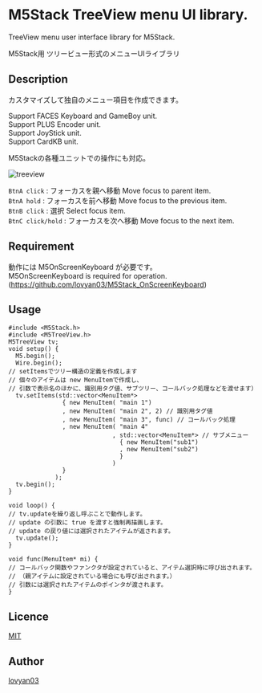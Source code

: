 M5Stack TreeView menu UI library.
===

TreeView menu user interface library for M5Stack.  

M5Stack用 ツリービュー形式のメニューUIライブラリ  

## Description

カスタマイズして独自のメニュー項目を作成できます。  

Support FACES Keyboard and GameBoy unit.  
Support PLUS Encoder unit.  
Support JoyStick unit.  
Support CardKB unit.  

M5Stackの各種ユニットでの操作にも対応。  

![treeview](https://user-images.githubusercontent.com/42724151/52274970-90550b00-2991-11e9-9e6a-dc62c61252a6.png)

 `BtnA click` : フォーカスを親へ移動  Move focus to parent item.  
 `BtnA hold`  : フォーカスを前へ移動  Move focus to the previous item.  
 `BtnB click` : 選択  Select focus item.  
 `BtnC click/hold` : フォーカスを次へ移動  Move focus to the next item.  
  
## Requirement
動作には M5OnScreenKeyboard が必要です。  
M5OnScreenKeyboard is required for operation.  
(https://github.com/lovyan03/M5Stack_OnScreenKeyboard)


## Usage

```
#include <M5Stack.h>
#include <M5TreeView.h>
M5TreeView tv;
void setup() {
  M5.begin();
  Wire.begin();
// setItemsでツリー構造の定義を作成します
// 個々のアイテムは new MenuItemで作成し、
// 引数で表示名のほかに、識別用タグ値、サブツリー、コールバック処理などを渡せます）
  tv.setItems(std::vector<MenuItem*>
               { new MenuItem( "main 1")
               , new MenuItem( "main 2", 2) // 識別用タグ値
               , new MenuItem( "main 3", func) // コールバック処理
               , new MenuItem( "main 4"
                             , std::vector<MenuItem*> // サブメニュー
                               { new MenuItem("sub1")
                               , new MenuItem("sub2") 
                               }
                             )
               }
             );
  tv.begin();
}

void loop() {
// tv.updateを繰り返し呼ぶことで動作します。
// update の引数に true を渡すと強制再描画します。
// update の戻り値には選択されたアイテムが返されます。
  tv.update();
}

void func(MenuItem* mi) {
// コールバック関数やファンクタが設定されていると、アイテム選択時に呼び出されます。
// （親アイテムに設定されている場合にも呼び出されます。）
// 引数には選択されたアイテムのポインタが渡されます。
}
```

## Licence

[MIT](https://github.com/lovyan03/M5Stack_TreeView/blob/master/LICENSE)  

## Author

[lovyan03](https://twitter.com/lovyan03)  
